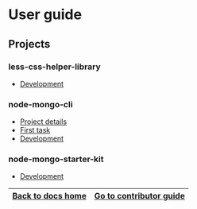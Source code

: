 # User guide

## Projects
### less-css-helper-library

* [Development](https://github.com/code-collabo/docs/blob/main/contributor-guide/less-css-helper-library/development.md)

### node-mongo-cli

* [Project details](https://github.com/code-collabo/docs/blob/main/contributor-guide/node-mongo-cli/project-details.md)
* [First task](https://github.com/code-collabo/docs/blob/main/contributor-guide/node-mongo-cli/first-task.md)
* [Development](https://github.com/code-collabo/docs/blob/main/contributor-guide/node-mongo-cli/development.md)

### node-mongo-starter-kit

* [Development](https://github.com/code-collabo/docs/blob/main/contributor-guide/node-mongo-starter-kit/development.md)

|[Back to docs home](https://github.com/code-collabo/docs)|[Go to contributor guide](https://github.com/code-collabo/docs/tree/main/contributor-guide)|
|---|---|

